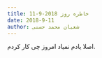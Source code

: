 ```yaml
---
title: خاطره روز 2018-9-11
date: 2018-9-11
author: شعبان محمد حسنی
---
```


اصلا یادم نمیاد امروز چی کار کردم.